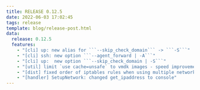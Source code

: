 ```yaml
---
title: RELEASE 0.12.5
date: 2022-06-03 17:02:45
tags: release
template: blog/release-post.html
data:
  release: 0.12.5
  features:
    - "[cli] up: new alias for ```--skip_check_domain``` -> ```-S```"
    - "[cli] ssh: new option ```--agent_forward | -A```"
    - "[cli] up:  new option ```--skip_check_domain | -S```"
    - "[util] limit `use cache=unsafe` to vmdk images - speed improvement for other images"
    - "[dist] fixed order of iptables rules when using multiple networks (server mode)"
    - "[handler] SetupNetwork: changed get_ipaddress to console"
---
```

